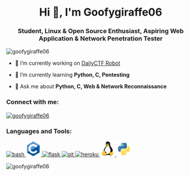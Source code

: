 <h1 align="center">Hi 👋, I'm Goofygiraffe06</h1>
<h3 align="center">Student, Linux & Open Source Enthusiast, Aspiring Web Application & Network Penetration Tester</h3>

<p align="left"> <img src="https://komarev.com/ghpvc/?username=goofygiraffe06&label=Profile%20views&color=0e75b6&style=flat" alt="goofygiraffe06" /> </p>

- 🔭 I’m currently working on [DailyCTF Robot](https://github.com/Goofygiraffe06/DailyCTFRobot)

- 🌱 I’m currently learning **Python, C, Pentesting**

- 💬 Ask me about **Python, C, Web & Network Reconnaissance**

<h3 align="left">Connect with me:</h3>
<p align="left">
<a href="https://twitter.com/goofygiraffe06" target="blank"><img align="center" src="https://raw.githubusercontent.com/rahuldkjain/github-profile-readme-generator/master/src/images/icons/Social/twitter.svg" alt="goofygiraffe06" height="30" width="40" /></a>
</p>

<h3 align="left">Languages and Tools:</h3>
<p align="left"> <a href="https://www.gnu.org/software/bash/" target="_blank" rel="noreferrer"> <img src="https://www.vectorlogo.zone/logos/gnu_bash/gnu_bash-icon.svg" alt="bash" width="40" height="40"/> </a> <a href="https://www.cprogramming.com/" target="_blank" rel="noreferrer"> <img src="https://raw.githubusercontent.com/devicons/devicon/master/icons/c/c-original.svg" alt="c" width="40" height="40"/> </a> <a href="https://flask.palletsprojects.com/" target="_blank" rel="noreferrer"> <img src="https://www.vectorlogo.zone/logos/pocoo_flask/pocoo_flask-icon.svg" alt="flask" width="40" height="40"/> </a> <a href="https://git-scm.com/" target="_blank" rel="noreferrer"> <img src="https://www.vectorlogo.zone/logos/git-scm/git-scm-icon.svg" alt="git" width="40" height="40"/> </a> <a href="https://heroku.com" target="_blank" rel="noreferrer"> <img src="https://www.vectorlogo.zone/logos/heroku/heroku-icon.svg" alt="heroku" width="40" height="40"/> </a> <a href="https://www.linux.org/" target="_blank" rel="noreferrer"> <img src="https://raw.githubusercontent.com/devicons/devicon/master/icons/linux/linux-original.svg" alt="linux" width="40" height="40"/> </a> <a href="https://www.python.org" target="_blank" rel="noreferrer"> <img src="https://raw.githubusercontent.com/devicons/devicon/master/icons/python/python-original.svg" alt="python" width="40" height="40"/> </a> </p>

<p><img align="center" src="https://github-readme-stats.vercel.app/api/top-langs?username=goofygiraffe06&show_icons=true&locale=en&layout=compact" alt="goofygiraffe06" /></p>

